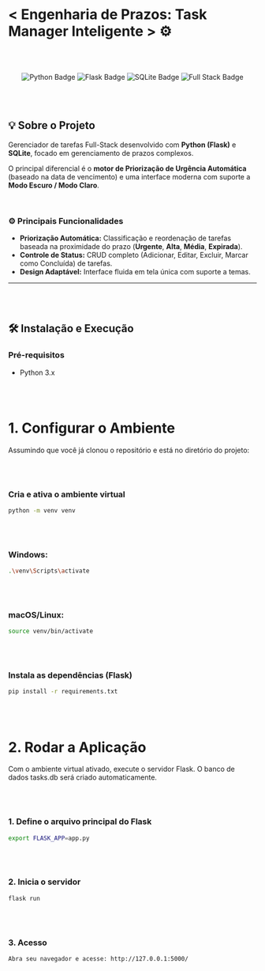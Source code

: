 # < Engenharia de Prazos: Task Manager Inteligente > ⚙️
<br/>

<br/>
<p align="center">
  <img src="https://img.shields.io/badge/Python-3776AB?style=for-the-badge&logo=python&logoColor=white" alt="Python Badge"/>
  <img src="https://img.shields.io/badge/Flask-000000?style=for-the-badge&logo=flask&logoColor=white" alt="Flask Badge"/>
  <img src="https://img.shields.io/badge/SQLite-07405E?style=for-the-badge&logo=sqlite&logoColor=white" alt="SQLite Badge"/>
  <img src="https://img.shields.io/badge/Full_Stack-FFC72C?style=for-the-badge" alt="Full Stack Badge"/>
</p>
<br/>

<br/>

## 💡 Sobre o Projeto

Gerenciador de tarefas Full-Stack desenvolvido com **Python (Flask)** e **SQLite**, focado em gerenciamento de prazos complexos.

O principal diferencial é o **motor de Priorização de Urgência Automática** (baseado na data de vencimento) e uma interface moderna com suporte a **Modo Escuro / Modo Claro**.
<br/>

<br/>

### ⚙️ Principais Funcionalidades

* **Priorização Automática:** Classificação e reordenação de tarefas baseada na proximidade do prazo (**Urgente**, **Alta**, **Média**, **Expirada**).
* **Controle de Status:** CRUD completo (Adicionar, Editar, Excluir, Marcar como Concluída) de tarefas.
* **Design Adaptável:** Interface fluida em tela única com suporte a temas.

---

<br/>

<br/>

## 🛠️ Instalação e Execução

### Pré-requisitos

* Python 3.x

<br/>

<br/>

# 1. Configurar o Ambiente

Assumindo que você já clonou o repositório e está no diretório do projeto:

<br/>

<br/>

### Cria e ativa o ambiente virtual
```bash
python -m venv venv
```
<br/>

<br/>

### Windows:
```bash
.\venv\Scripts\activate
```

<br/>

<br/>

### macOS/Linux:
```bash
source venv/bin/activate
```
<br/>

<br/>

### Instala as dependências (Flask)
```bash
pip install -r requirements.txt
```
<br/>

<br/>

# 2. Rodar a Aplicação
Com o ambiente virtual ativado, execute o servidor Flask. O banco de dados tasks.db será criado automaticamente.

<br/>

<br/>

### 1. Define o arquivo principal do Flask
```bash
export FLASK_APP=app.py 
```

<br/>

<br/>

### 2. Inicia o servidor
```bash
flask run
```
<br/>

<br/>

### 3. Acesso
```bash
Abra seu navegador e acesse: http://127.0.0.1:5000/
